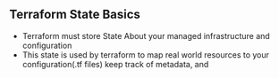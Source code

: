 ## Terraform State Basics

- Terraform must store State About your managed infrastructure and configuration
- This state is used by terraform to map real world resources to your configuration(.tf files) keep track of metadata, and 